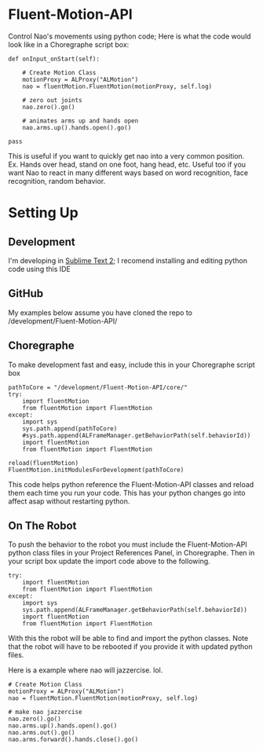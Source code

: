 Fluent-Motion-API
=================

Control Nao's movements using python code; Here is what the code would look like in a Choregraphe script box:

    def onInput_onStart(self):

    	# Create Motion Class
    	motionProxy = ALProxy("ALMotion")
    	nao = fluentMotion.FluentMotion(motionProxy, self.log)

    	# zero out joints
    	nao.zero().go()

    	# animates arms up and hands open
    	nao.arms.up().hands.open().go()
 
    pass

This is useful if you want to quickly get nao into a very common position.  Ex. Hands over head, stand on one foot, hang head, etc.  Useful too if you want Nao to react in many different ways based on word recognition, face recognition, random behavior.


Setting Up
=================

Development
-----------
I'm developing in [Sublime Text 2](http://www.sublimetext.com/2 "Sublime Text 2"); I recomend installing and editing python code using this IDE

GitHub
-----------
My examples below assume you have cloned the repo to /development/Fluent-Motion-API/

Choregraphe
-----------
To make development fast and easy, include this in your Choregraphe script box

    pathToCore = "/development/Fluent-Motion-API/core/"
    try:
    	import fluentMotion
    	from fluentMotion import FluentMotion
    except:
    	import sys
    	sys.path.append(pathToCore)
    	#sys.path.append(ALFrameManager.getBehaviorPath(self.behaviorId))
    	import fluentMotion
    	from fluentMotion import FluentMotion
            
    reload(fluentMotion)
    FluentMotion.initModulesForDevelopment(pathToCore)

This code helps python reference the Fluent-Motion-API classes and reload them each time you run your code. This has your python changes go into affect asap without restarting python.

On The Robot
------------
To push the behavior to the robot you must include the Fluent-Motion-API python class files in your Project References Panel, in Choregraphe.  Then in your script box update the import code above to the following.

    try:
    	import fluentMotion
    	from fluentMotion import FluentMotion
    except:
    	import sys
    	sys.path.append(ALFrameManager.getBehaviorPath(self.behaviorId))
    	import fluentMotion
    	from fluentMotion import FluentMotion

With this the robot will be able to find and import the python classes.  Note that the robot will have to be rebooted if you provide it with updated python files. 

Here is a example where nao will jazzercise. lol.

    # Create Motion Class
    motionProxy = ALProxy("ALMotion")
    nao = fluentMotion.FluentMotion(motionProxy, self.log)

    # make nao jazzercise
    nao.zero().go()
    nao.arms.up().hands.open().go()
    nao.arms.out().go()
    nao.arms.forward().hands.close().go()

